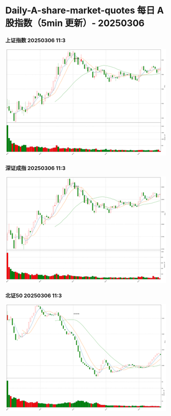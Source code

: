
# Daily-A-share-market-quotes 每日 A 股指数（5min 更新）- 20250306

### 上证指数 20250306 11:3
![](./fig/2025/3/20250306-sh000001.png)

### 深证成指 20250306 11:3
![](./fig/2025/3/20250306-sz399001.png)

### 北证50 20250306 11:3
![](./fig/2025/3/20250306-bj899050.png)
